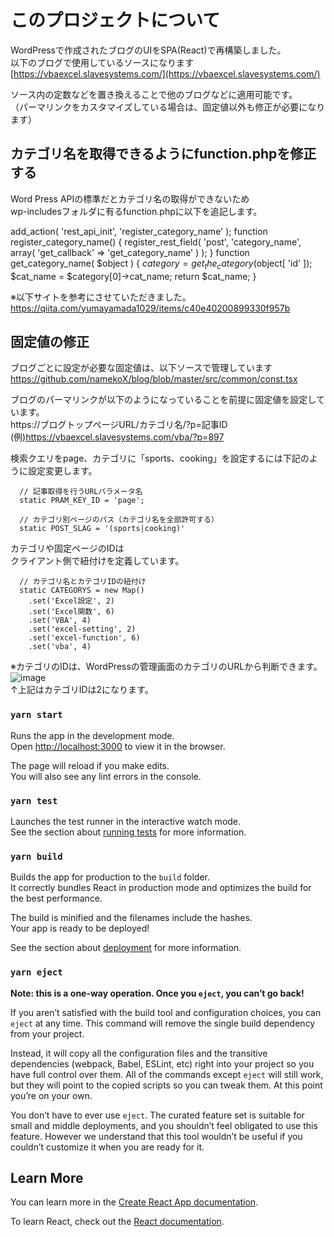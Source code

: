 # このプロジェクトについて

WordPressで作成されたブログのUIをSPA(React)で再構築しました。  
以下のブログで使用しているソースになります  
[https://vbaexcel.slavesystems.com/](https://vbaexcel.slavesystems.com/)  

ソース内の定数などを置き換えることで他のブログなどに適用可能です。  
（パーマリンクをカスタマイズしている場合は、固定値以外も修正が必要になります）  

## カテゴリ名を取得できるようにfunction.phpを修正する
Word Press APIの標準だとカテゴリ名の取得ができないため  
wp-includesフォルダに有るfunction.phpに以下を追記します。  

add_action( 'rest_api_init', 'register_category_name' );
function register_category_name() {
    register_rest_field( 'post',
        'category_name',
        array(
            'get_callback'    => 'get_category_name'
        )
    );
}
function get_category_name( $object ) {
    $category = get_the_category($object[ 'id' ]);
    $cat_name = $category[0]->cat_name;
    return $cat_name;
}

※以下サイトを参考にさせていただきました。  
https://qiita.com/yumayamada1029/items/c40e40200899330f957b

## 固定値の修正
ブログごとに設定が必要な固定値は、以下ソースで管理しています  
https://github.com/namekoX/blog/blob/master/src/common/const.tsx  

ブログのパーマリンクが以下のようになっていることを前提に固定値を設定しています。  
https://ブログトップページURL/カテゴリ名/?p=記事ID  
(例)https://vbaexcel.slavesystems.com/vba/?p=897  

検索クエリをpage、カテゴリに「sports、cooking」を設定するには下記のように設定変更します。  

```const.tsx  
  // 記事取得を行うURLパラメータ名
  static PRAM_KEY_ID = 'page';
```  

```const.tsx  
  // カテゴリ別ページのパス（カテゴリ名を全部許可する）
  static POST_SLAG = '(sports|cooking)'
```  

カテゴリや固定ページのIDは  
クライアント側で紐付けを定義しています。  

```const.tsx  
  // カテゴリ名とカテゴリIDの紐付け
  static CATEGORYS = new Map()
    .set('Excel設定', 2)
    .set('Excel関数', 6)
    .set('VBA', 4)
    .set('excel-setting', 2)
    .set('excel-function', 6)
    .set('vba', 4)
```  

※カテゴリのIDは、WordPressの管理画面のカテゴリのURLから判断できます。  
![image](https://user-images.githubusercontent.com/55214427/114272923-07dfc280-9a53-11eb-937b-9a06fe8b6bbc.png)  
↑上記はカテゴリIDは2になります。  

### `yarn start`

Runs the app in the development mode.\
Open [http://localhost:3000](http://localhost:3000) to view it in the browser.

The page will reload if you make edits.\
You will also see any lint errors in the console.

### `yarn test`

Launches the test runner in the interactive watch mode.\
See the section about [running tests](https://facebook.github.io/create-react-app/docs/running-tests) for more information.

### `yarn build`

Builds the app for production to the `build` folder.\
It correctly bundles React in production mode and optimizes the build for the best performance.

The build is minified and the filenames include the hashes.\
Your app is ready to be deployed!

See the section about [deployment](https://facebook.github.io/create-react-app/docs/deployment) for more information.

### `yarn eject`

**Note: this is a one-way operation. Once you `eject`, you can’t go back!**

If you aren’t satisfied with the build tool and configuration choices, you can `eject` at any time. This command will remove the single build dependency from your project.

Instead, it will copy all the configuration files and the transitive dependencies (webpack, Babel, ESLint, etc) right into your project so you have full control over them. All of the commands except `eject` will still work, but they will point to the copied scripts so you can tweak them. At this point you’re on your own.

You don’t have to ever use `eject`. The curated feature set is suitable for small and middle deployments, and you shouldn’t feel obligated to use this feature. However we understand that this tool wouldn’t be useful if you couldn’t customize it when you are ready for it.

## Learn More

You can learn more in the [Create React App documentation](https://facebook.github.io/create-react-app/docs/getting-started).

To learn React, check out the [React documentation](https://reactjs.org/).
